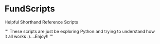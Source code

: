 # FundScripts
Helpful Shorthand Reference Scripts


''' These scripts are just be exploring Python and trying to understand how it all works :)....Enjoy!! '''
